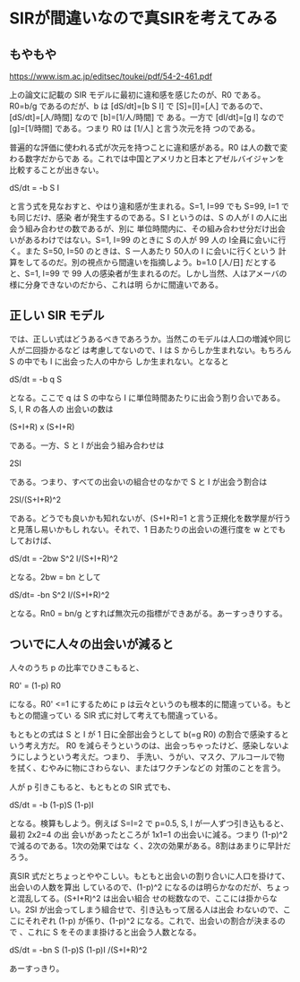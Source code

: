 # SIRが間違いなので真SIRを考えてみる

## もやもや

https://www.ism.ac.jp/editsec/toukei/pdf/54-2-461.pdf

上の論文に記載の SIR モデルに最初に違和感を感じたのが、R0 である。R0=b/g であるのだが、b
は [dS/dt]=[b S I] で [S]=[I]=[人] であるので、[dS/dt]=[人/時間] なので [b]=[1/人/時間] で
ある。一方で [dI/dt]=[g I] なので [g]=[1/時間] である。つまり R0 は [1/人] と言う次元を持
つのである。

普遍的な評価に使われる式が次元を持つことに違和感がある。R0 は人の数で変わる数字だからであ
る。これでは中国とアメリカと日本とアゼルバイジャンを比較することが出きない。

dS/dt = -b S I

と言う式を見なおすと、やはり違和感が生まれる。S=1, I=99 でも S=99, I=1 でも同じだけ、感染
者が発生するのである。S I というのは、S の人が I の人に出会う組み合わせの数であるが、別に
単位時間内に、その組み合わせ分だけ出会いがあるわけではない。S=1, I=99 のときに S の人が 99
人の I全員に会いに行く。また S=50, I=50 のときは、S 一人あたり 50人の I に会いに行くという
計算をしてるのだ。別の視点から間違いを指摘しよう。b=1.0 [人/日] だとすると、S=1, I=99 で
99 人の感染者が生まれるのだ。しかし当然、人はアメーバの様に分身できないのだから、これは明
らかに間違いである。

## 正しい SIR モデル

では、正しい式はどうあるべきであろうか。当然このモデルは人口の増減や同じ人が二回掛かるなど
は考慮してないので、I は S からしか生まれない。もちろん S の中でも I に出会った人の中から
しか生まれない。となると

dS/dt = -b q S 

となる。ここで q は S の中なら I に単位時間あたりに出会う割り合いである。S, I, R の各人の
出会いの数は 

(S+I+R) x (S+I+R) 

である。一方、S と I が出会う組み合わせは 

2SI 

である。つまり、すべての出会いの組合せのなかで S と I が出会う割合は

2SI/(S+I+R)^2

である。どうでも良いかも知れないが、(S+I+R)=1 と言う正規化を数学屋が行うと見落し易いかもし
れない。それで、1 日あたりの出会いの進行度を w とでもしておけば、

dS/dt = -2bw S^2 I/(S+I+R)^2

となる。2bw = bn として

dS/dt= -bn S^2 I/(S+I+R)^2

となる。Rn0 = bn/g とすれば無次元の指標ができあがる。あーすっきりする。

## ついでに人々の出会いが減ると

人々のうち p の比率でひきこもると、

R0' = (1-p) R0 

になる。R0' <=1 にするために p は云々というのも根本的に間違っている。もともとの間違ってい
る SIR 式に対して考えても間違っている。

もともとの式は S と I が 1 日に全部出会うとして b(=g R0) の割合で感染するという考え方だ。
R0 を減らそうというのは、出会っちゃったけど、感染しないようにしようという考えだ。つまり、
手洗い、うがい、マスク、アルコールで物を拭く、むやみに物にさわらない、またはワクチンなどの
対策のことを言う。

人が p 引きこもると、もともとの SIR 式でも、

dS/dt = -b (1-p)S (1-p)I

となる。検算もしよう。例えば S=I=2 で p=0.5,  S, I が一人ずつ引き込もると、最初 2x2=4 の出
会いがあったところが 1x1=1 の出会いに減る。つまり (1-p)^2 で減るのである。1次の効果ではな
く、2次の効果がある。8割はあまりに早計だろう。

真SIR 式だとちょっとややこしい。もともと出会いの割り合いに人口を掛けて、出会いの人数を算出
しているので、(1-p)^2 になるのは明らかなのだが、ちょっと混乱してる。(S+I+R)^2 は出会い組合
せの総数なので、ここには掛からない。2SI が出会ってしまう組合せで、引き込もって居る人は出会
わないので、ここにそれぞれ (1-p) が係り、(1-p)^2 になる。これで、出会いの割合が決まるので
、これに S をそのまま掛けると出会う人数となる。

dS/dt = -bn S (1-p)S (1-p)I /(S+I+R)^2

あーすっきり。
